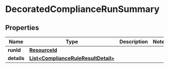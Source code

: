 

# DecoratedComplianceRunSummary


## Properties

| Name | Type | Description | Notes |
|------------ | ------------- | ------------- | -------------|
|**runId** | [**ResourceId**](ResourceId.md) |  |  |
|**details** | [**List&lt;ComplianceRuleResultDetail&gt;**](ComplianceRuleResultDetail.md) |  |  |



